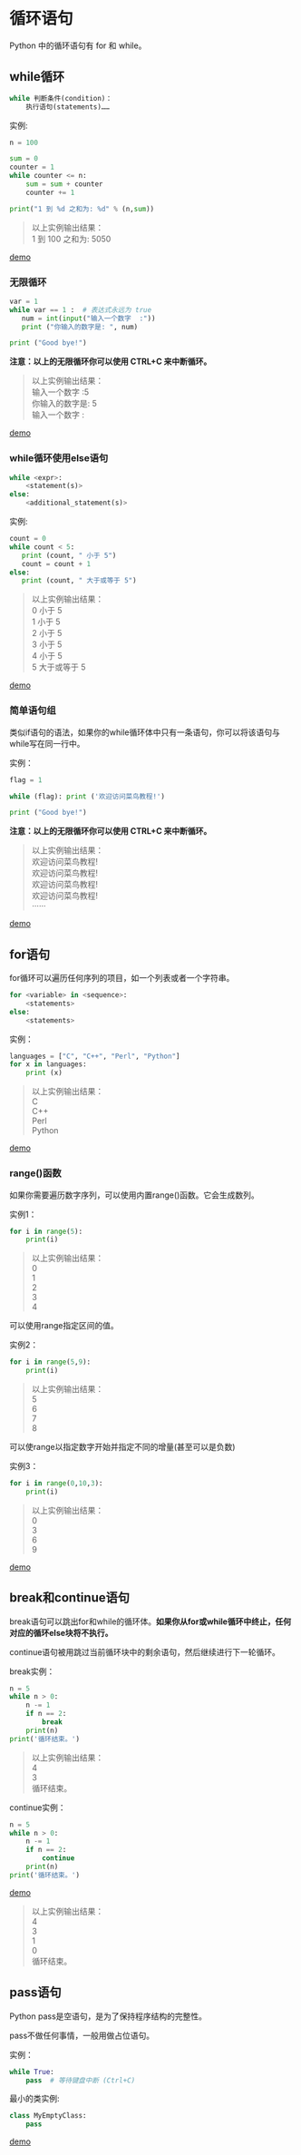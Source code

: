# 循环语句

Python 中的循环语句有 for 和 while。

## while循环

```python
while 判断条件(condition)：
    执行语句(statements)……
```

实例:

```python
n = 100

sum = 0
counter = 1
while counter <= n:
    sum = sum + counter
    counter += 1

print("1 到 %d 之和为: %d" % (n,sum))
```

> 以上实例输出结果：
</br>1 到 100 之和为: 5050

[demo](02-循环语句-1.py)

### 无限循环

```python
var = 1
while var == 1 :  # 表达式永远为 true
   num = int(input("输入一个数字  :"))
   print ("你输入的数字是: ", num)

print ("Good bye!")
```

**注意：以上的无限循环你可以使用 CTRL+C 来中断循环。**

> 以上实例输出结果：
</br>输入一个数字  :5
</br>你输入的数字是:  5
</br>输入一个数字  :

[demo](02-循环语句-2.py)

### while循环使用else语句

```python
while <expr>:
    <statement(s)>
else:
    <additional_statement(s)>
```

实例:

```python
count = 0
while count < 5:
   print (count, " 小于 5")
   count = count + 1
else:
   print (count, " 大于或等于 5")
```

> 以上实例输出结果：
</br>0  小于 5
</br>1  小于 5
</br>2  小于 5
</br>3  小于 5
</br>4  小于 5
</br>5  大于或等于 5

[demo](02-循环语句-3.py)

### 简单语句组

类似if语句的语法，如果你的while循环体中只有一条语句，你可以将该语句与while写在同一行中。

实例：

```python
flag = 1

while (flag): print ('欢迎访问菜鸟教程!')

print ("Good bye!")
```

**注意：以上的无限循环你可以使用 CTRL+C 来中断循环。**

> 以上实例输出结果：
</br>欢迎访问菜鸟教程!
</br>欢迎访问菜鸟教程!
</br>欢迎访问菜鸟教程!
</br>欢迎访问菜鸟教程!
</br>······

[demo](02-循环语句-4.py)

## for语句

for循环可以遍历任何序列的项目，如一个列表或者一个字符串。

```python
for <variable> in <sequence>:
    <statements>
else:
    <statements>
```

实例：

```python
languages = ["C", "C++", "Perl", "Python"] 
for x in languages:
    print (x)
```

> 以上实例输出结果：
</br>C
</br>C++
</br>Perl
</br>Python

[demo](02-循环语句-5.py)

### range()函数

如果你需要遍历数字序列，可以使用内置range()函数。它会生成数列。

实例1：

```python
for i in range(5):
    print(i)
```

> 以上实例输出结果：
</br>0
</br>1
</br>2
</br>3
</br>4

可以使用range指定区间的值。

实例2：

```python
for i in range(5,9):
    print(i)
```

> 以上实例输出结果：
</br>5
</br>6
</br>7
</br>8

可以使range以指定数字开始并指定不同的增量(甚至可以是负数)

实例3：

```python
for i in range(0,10,3):
    print(i)
```

> 以上实例输出结果：
</br>0
</br>3
</br>6
</br>9

[demo](02-循环语句-6.py)

## break和continue语句

break语句可以跳出for和while的循环体。**如果你从for或while循环中终止，任何对应的循环else块将不执行。**

continue语句被用跳过当前循环块中的剩余语句，然后继续进行下一轮循环。

break实例：

```python
n = 5
while n > 0:
    n -= 1
    if n == 2:
        break
    print(n)
print('循环结束。')
```

> 以上实例输出结果：
</br>4
</br>3
</br>循环结束。

continue实例：

```python
n = 5
while n > 0:
    n -= 1
    if n == 2:
        continue
    print(n)
print('循环结束。')
```

[demo](02-循环语句-7.py)

> 以上实例输出结果：
</br>4
</br>3
</br>1
</br>0
</br>循环结束。

## pass语句

Python pass是空语句，是为了保持程序结构的完整性。

pass不做任何事情，一般用做占位语句。

实例：

```python
while True:
    pass  # 等待键盘中断 (Ctrl+C)
```

最小的类实例:

```python
class MyEmptyClass:
    pass
```

[demo](02-循环语句-8.py)
